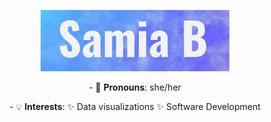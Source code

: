 <p align ='center'><img src='https://github.com/samiaab1990/samiaab1990/blob/2e0538c5c71209cc76a2685d7f31bbaf52a4e08c/header.png' width='60%' height='60%'></p>

<p align='center'> 
- 🙂 <b>Pronouns</b>: she/her 
</p>

<p align='center'>
- 💡 <b>Interests</b>: ✨ Data visualizations ✨ Software Development
</p>
 
<p align='center>
📊 <b>Experience</b>: ✨ Data visualizations and interactive dashboards ✨ Package development ✨ Automation  ✨ Web development  
</p>
<!--
**samiaab1990/samiaab1990** is a ✨ _special_ ✨ repository because its `README.md` (this file) appears on your GitHub profile.


Here are some ideas to get you started:

- 🔭 I’m currently working on ...
- 🌱 I’m currently learning ...
- 👯 I’m looking to collaborate on ...
- 🤔 I’m looking for help with ...
- 💬 Ask me about ...
- 📫 How to reach me: ...

- ⚡ Fun fact: ...
-->
